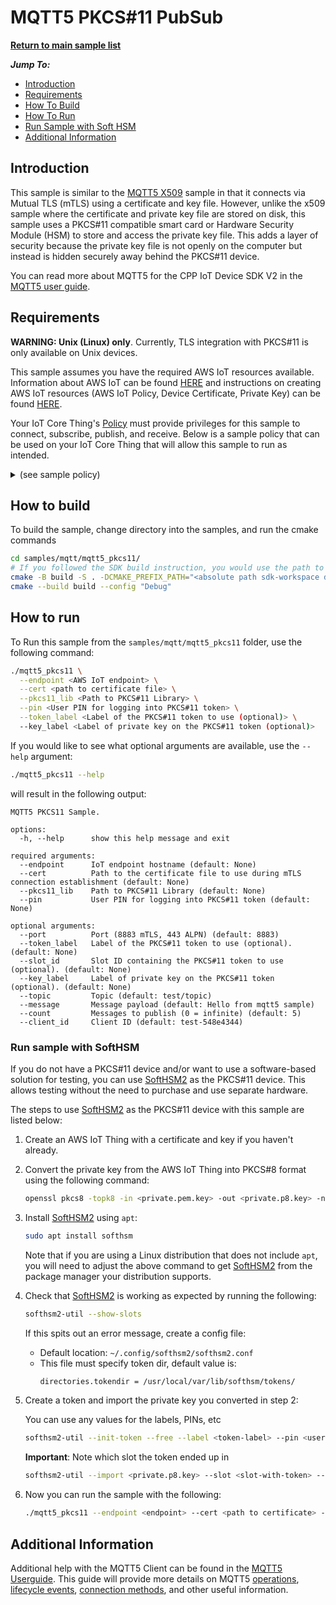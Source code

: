 # MQTT5 PKCS#11 PubSub

[**Return to main sample list**](../../README.md)

*__Jump To:__*
* [Introduction](#introduction)
* [Requirements](#requirements)
* [How To Build](#how-to-build)
* [How To Run](#how-to-run)
* [Run Sample with Soft HSM](#run-sample-with-softhsm)
* [Additional Information](#additional-information)

## Introduction
This sample is similar to the [MQTT5 X509](../mqtt5_x509/) sample in that it connects via Mutual TLS (mTLS) using a certificate and key file. However, unlike the x509 sample where the certificate and private key file are stored on disk, this sample uses a PKCS#11 compatible smart card or Hardware Security Module (HSM) to store and access the private key file. This adds a layer of security because the private key file is not openly on the computer but instead is hidden securely away behind the PKCS#11 device.

You can read more about MQTT5 for the CPP IoT Device SDK V2 in the [MQTT5 user guide](../../../documents/MQTT5_Userguide.md).

## Requirements

**WARNING: Unix (Linux) only**. Currently, TLS integration with PKCS#11 is only available on Unix devices.

This sample assumes you have the required AWS IoT resources available. Information about AWS IoT can be found [HERE](https://docs.aws.amazon.com/iot/latest/developerguide/what-is-aws-iot.html) and instructions on creating AWS IoT resources (AWS IoT Policy, Device Certificate, Private Key) can be found [HERE](https://docs.aws.amazon.com/iot/latest/developerguide/create-iot-resources.html).

Your IoT Core Thing's [Policy](https://docs.aws.amazon.com/iot/latest/developerguide/iot-policies.html) must provide privileges for this sample to connect, subscribe, publish, and receive. Below is a sample policy that can be used on your IoT Core Thing that will allow this sample to run as intended.

<details>
<summary>(see sample policy)</summary>
<pre>
{
  "Version": "2012-10-17",
  "Statement": [
    {
      "Effect": "Allow",
      "Action": [
        "iot:Publish",
        "iot:Receive"
      ],
      "Resource": [
        "arn:aws:iot:<b>region</b>:<b>account</b>:topic/test/topic"
      ]
    },
    {
      "Effect": "Allow",
      "Action": [
        "iot:Subscribe"
      ],
      "Resource": [
        "arn:aws:iot:<b>region</b>:<b>account</b>:topicfilter/test/topic"
      ]
    },
    {
      "Effect": "Allow",
      "Action": [
        "iot:Connect"
      ],
      "Resource": [
        "arn:aws:iot:<b>region</b>:<b>account</b>:client/mqtt5-sample-*"
      ]
    }
  ]
}
</pre>

Replace with the following with the data from your AWS account:
* `<region>`: The AWS IoT Core region where you created your AWS IoT Core thing you wish to use with this sample. For example `us-east-1`.
* `<account>`: Your AWS IoT Core account ID. This is the set of numbers in the top right next to your AWS account name when using the AWS IoT Core website.

Note that in a real application, you may want to avoid the use of wildcards in your ClientID or use them selectively. Please follow best practices when working with AWS on production applications using the SDK. Also, for the purposes of this sample, please make sure your policy allows a client ID of `mqtt5-sample-*` to connect or use `--client_id <client ID here>` to send the client ID your policy supports.

</details>

## How to build

To build the sample, change directory into the samples, and run the cmake commands
```sh
cd samples/mqtt/mqtt5_pkcs11/
# If you followed the SDK build instruction, you would use the path to `sdk-workspace` folder for `CMAKE_PREFIX_PATH` here
cmake -B build -S . -DCMAKE_PREFIX_PATH="<absolute path sdk-workspace dir>" -DCMAKE_BUILD_TYPE="Debug" .
cmake --build build --config "Debug"
```

## How to run

To Run this sample from the `samples/mqtt/mqtt5_pkcs11` folder, use the following command:

```sh
./mqtt5_pkcs11 \
  --endpoint <AWS IoT endpoint> \
  --cert <path to certificate file> \
  --pkcs11_lib <Path to PKCS#11 Library> \
  --pin <User PIN for logging into PKCS#11 token> \
  --token_label <Label of the PKCS#11 token to use (optional)> \
  --key_label <Label of private key on the PKCS#11 token (optional)>
```

If you would like to see what optional arguments are available, use the `--help` argument:
```sh
./mqtt5_pkcs11 --help
```

will result in the following output:
```
MQTT5 PKCS11 Sample.

options:
  -h, --help      show this help message and exit

required arguments:
  --endpoint      IoT endpoint hostname (default: None)
  --cert          Path to the certificate file to use during mTLS connection establishment (default: None)
  --pkcs11_lib    Path to PKCS#11 Library (default: None)
  --pin           User PIN for logging into PKCS#11 token (default: None)

optional arguments:
  --port          Port (8883 mTLS, 443 ALPN) (default: 8883)
  --token_label   Label of the PKCS#11 token to use (optional). (default: None)
  --slot_id       Slot ID containing the PKCS#11 token to use (optional). (default: None)
  --key_label     Label of private key on the PKCS#11 token (optional). (default: None)
  --topic         Topic (default: test/topic)
  --message       Message payload (default: Hello from mqtt5 sample)
  --count         Messages to publish (0 = infinite) (default: 5)
  --client_id     Client ID (default: test-548e4344)
  ```

### Run sample with SoftHSM

If you do not have a PKCS#11 device and/or want to use a software-based solution for testing, you can use [SoftHSM2](https://www.opendnssec.org/softhsm/) as the PKCS#11 device. This allows testing without the need to purchase and use separate hardware.

The steps to use [SoftHSM2](https://www.opendnssec.org/softhsm/) as the PKCS#11 device with this sample are listed below:

1. Create an AWS IoT Thing with a certificate and key if you haven't already.

2. Convert the private key from the AWS IoT Thing into PKCS#8 format using the following command:

    ```sh
    openssl pkcs8 -topk8 -in <private.pem.key> -out <private.p8.key> -nocrypt
    ```

3. Install [SoftHSM2](https://www.opendnssec.org/softhsm/) using `apt`:

    ```sh
    sudo apt install softhsm
    ```

    Note that if you are using a Linux distribution that does not include `apt`, you will need to
    adjust the above command to get [SoftHSM2](https://www.opendnssec.org/softhsm/) from the package manager your distribution supports.

4. Check that [SoftHSM2](https://www.opendnssec.org/softhsm/) is working as expected by running the following:

    ```sh
    softhsm2-util --show-slots
    ```

    If this spits out an error message, create a config file:
    *   Default location: `~/.config/softhsm2/softhsm2.conf`
    *   This file must specify token dir, default value is:
        ```sh
        directories.tokendir = /usr/local/var/lib/softhsm/tokens/
        ```

5. Create a token and import the private key you converted in step 2:

    You can use any values for the labels, PINs, etc

    ```sh
    softhsm2-util --init-token --free --label <token-label> --pin <user-pin> --so-pin <so-pin>
    ```

    **Important**: Note which slot the token ended up in

    ```sh
    softhsm2-util --import <private.p8.key> --slot <slot-with-token> --label <key-label> --id <hex-chars> --pin <user-pin>
    ```

6. Now you can run the sample with the following:

    ```sh
    ./mqtt5_pkcs11 --endpoint <endpoint> --cert <path to certificate> --pkcs11_lib <path to PKCS11 lib> --pin <user-pin> --token_label <token-label> --key_label <key-label>
    ```
  
## Additional Information
Additional help with the MQTT5 Client can be found in the [MQTT5 Userguide](../../../documents/MQTT5_Userguide.md). This guide will provide more details on MQTT5 [operations](../../../documents/MQTT5_Userguide.md#client-operations), [lifecycle events](../../documents/MQTT5_Userguide.md#client-lifecycle-management), [connection methods](../../../documents/MQTT5_Userguide.md#connecting-to-aws-iot-core), and other useful information.
